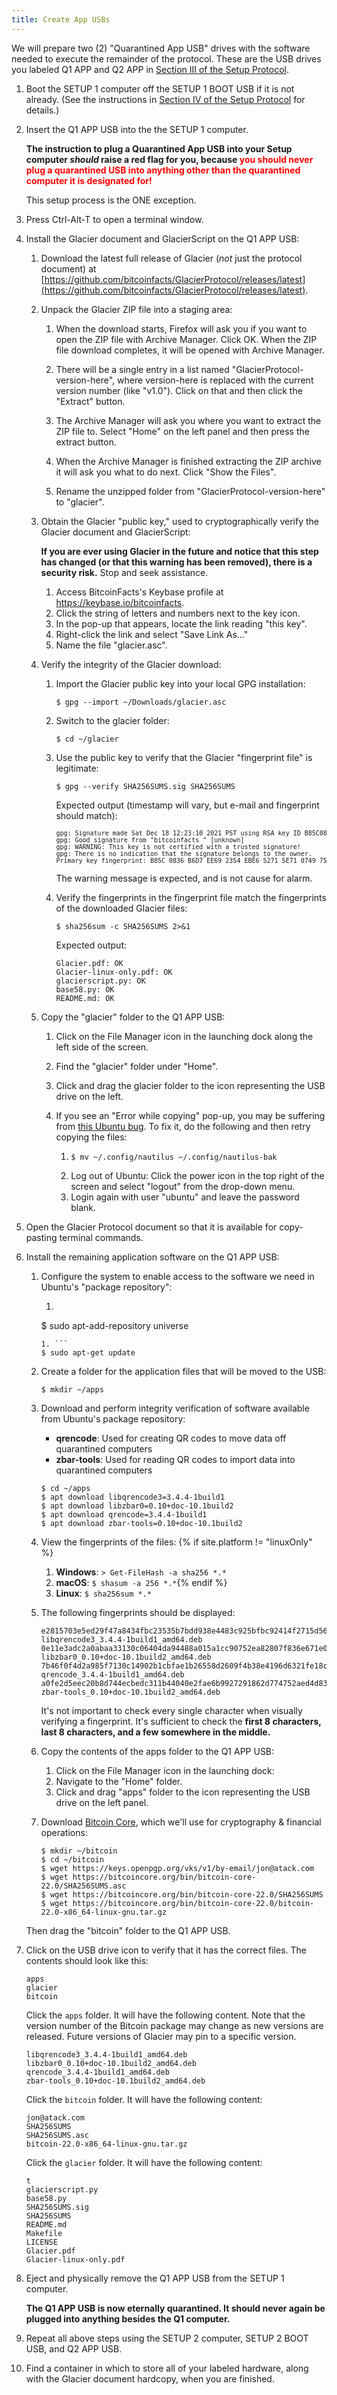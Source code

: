 ```yaml
---
title: Create App USBs
---
```


We will prepare two (2) "Quarantined App USB"
drives with the software needed to execute the remainder of the protocol.
These are the USB drives you labeled <span class="qapp">Q1 APP</span> and <span class="qapp">Q2 APP</span> in [Section III of the Setup Protocol](../../setup/quarantined-hardware/).

1. Boot the SETUP 1 computer off the <span class="setupboot">SETUP 1 BOOT</span> USB if it is not
already. (See the instructions in [Section IV of the Setup Protocol](../../setup/create-boot-usb/) for details.)
1. Insert the <span class="qapp">Q1 APP</span> USB into the the SETUP 1 computer.

    **The instruction to plug a Quarantined App USB into your Setup computer
    *should* raise a red flag for you, because <span style="color: red;">you should never plug a quarantined
    USB into anything other than the quarantined computer it is designated for!</span>**

    This setup process is the ONE exception.

1. Press Ctrl-Alt-T to open a terminal window.
1. Install the Glacier document and GlacierScript on the <span class="qapp">Q1 APP</span> USB:

    1. Download the latest full release of Glacier (*not* just the protocol
    document) at
    [https://github.com/bitcoinfacts/GlacierProtocol/releases/latest](https://github.com/bitcoinfacts/GlacierProtocol/releases/latest).
    1. Unpack the Glacier ZIP file into a staging area:

        1. When the download starts, Firefox will ask you if you want to open the
        ZIP file with Archive Manager. Click OK. When the ZIP file download completes, it will be opened with Archive Manager.

        1. There will be a single entry in a list named
        "GlacierProtocol-<span class="primary">version-here</span>", where
        <span class="primary">version-here</span> is replaced with
        the current version number (like "v1.0"). Click on that and then click
        the "Extract" button.
        1. The Archive Manager will ask you where you want to extract the ZIP
        file to. Select "Home" on the left panel and then press the extract button.
        1. When the Archive Manager is finished extracting the ZIP archive it
        will ask you what to do next. Click "Show the Files".
        1. Rename the unzipped folder from "GlacierProtocol-<span class="primary">version-here</span>" to
        "glacier".

    1. Obtain the Glacier "public key," used to cryptographically verify the
    Glacier document and GlacierScript:

        **If you are ever using Glacier in the future and notice that this step
        has changed (or that this warning has been removed), there is a
        security risk.** Stop and seek assistance.

        1. Access BitcoinFacts's Keybase profile at <https://keybase.io/bitcoinfacts>.
        1. Click the string of letters and numbers next to the key icon.
        1. In the pop-up that appears, locate the link reading "this key".
        1. Right-click the link and select "Save Link As..."
        1. Name the file "glacier.asc".

    1. Verify the integrity of the Glacier download:

        1. Import the Glacier public key into your local GPG installation:
           ```
           $ gpg --import ~/Downloads/glacier.asc
           ```
        1. Switch to the glacier folder:
           ```
           $ cd ~/glacier
           ```
        1. Use the public key to verify that the Glacier "fingerprint file" is
        legitimate:
           ```
           $ gpg --verify SHA256SUMS.sig SHA256SUMS
           ```
           Expected output (timestamp will vary, but
           e-mail and fingerprint should match):
           <pre>
           <span style="font-size: 10px;">gpg: Signature made Sat Dec 18 12:23:10 2021 PST using RSA key ID B85C0836B6D7EE692354EBE652715E71074975D5
           gpg: Good signature from "bitcoinfacts <bitcoinfacts1@protonmail.com>" [unknown]
           gpg: WARNING: This key is not certified with a trusted signature!
           gpg: There is no indication that the signature belongs to the owner.
           Primary key fingerprint: B85C 0836 B6D7 EE69 2354 EBE6 5271 5E71 0749 75D5</span>
           </pre>

           The warning message is expected, and is not cause for alarm.

        1. Verify the fingerprints in the fingerprint file match the fingerprints
        of the downloaded Glacier files:
           ```
           $ sha256sum -c SHA256SUMS 2>&1
           ```
           Expected output:
           ```
           Glacier.pdf: OK
           Glacier-linux-only.pdf: OK
           glacierscript.py: OK
           base58.py: OK
           README.md: OK
           ```

    1. Copy the "glacier" folder to the <span class="qapp">Q1 APP</span> USB:
        1. Click on the File Manager icon in the launching dock along the left
        side of the screen.
        1. Find the "glacier" folder under "Home".
        1. Click and drag the glacier folder to the icon representing the USB
        drive on the left.
        1. If you see an "Error while copying" pop-up, you may be suffering from
        [this Ubuntu bug](https://bugs.launchpad.net/ubuntu/+source/nautilus/+bug/1021375).
        To fix it, do the following and then retry copying the files:

            1.  
                ```
                $ mv ~/.config/nautilus ~/.config/nautilus-bak
                ```
            1. Log out of Ubuntu: Click the power icon in the top right of the
            screen and select "logout" from the drop-down menu.
            1. Login again with user "ubuntu" and leave the password blank.

1. Open the Glacier Protocol document so that it is available for copy-pasting terminal commands.
1. Install the remaining application software on the <span class="qapp">Q1 APP</span> USB:
    1. Configure the system to enable access to the software we need in Ubuntu's
    "package repository":
        1. ```
        $ sudo apt-add-repository universe
        ```
        1. ```
        $ sudo apt-get update
        ```
    1. Create a folder for the application files that will be moved to the
    USB:
        ```
        $ mkdir ~/apps
        ```
    1. Download and perform integrity verification of software available from Ubuntu's package repository:
        * **qrencode**: Used for creating QR codes to move data off quarantined
        computers
        * **zbar-tools**: Used for reading QR codes to import data into quarantined
        computers
        ```
        $ cd ~/apps
        $ apt download libqrencode3=3.4.4-1build1
        $ apt download libzbar0=0.10+doc-10.1build2
        $ apt download qrencode=3.4.4-1build1
        $ apt download zbar-tools=0.10+doc-10.1build2
        ```
    1. View the fingerprints of the files:
        {% if site.platform != "linuxOnly" %}
        1. **Windows**: `> Get-FileHash -a sha256 *.*`
        1. **macOS**: `$ shasum -a 256 *.*`{% endif %}
        1. **Linux**: `$ sha256sum *.*`

    1. The following fingerprints should be displayed:

        ```
        e2815703e5ed29f47a8434fbc23535b7bdd938e4483c925bfbc92414f2715d56  libqrencode3_3.4.4-1build1_amd64.deb
        0e11e3adc2a0abaa33130c06404da94488a015a1cc90752ea82807f836e671e0  libzbar0_0.10+doc-10.1build2_amd64.deb
        7b46f0f4d2a985f7130c14902b1cbfae1b26558d2609f4b38e4196d6321fe18c  qrencode_3.4.4-1build1_amd64.deb
        a0fe2d5eec20b8d744ecbedc311b44040e2fae6b9927291862d774752aed4d83  zbar-tools_0.10+doc-10.1build2_amd64.deb
        ```
        It's not important to check every single character when visually
        verifying a fingerprint. It's sufficient to check the **first 8
        characters, last 8 characters, and a few somewhere in the middle.**
    1.  Copy the contents of the apps folder to the <span class="qapp">Q1 APP</span> USB:
        1. Click on the File Manager icon in the launching dock:
        1. Navigate to the "Home" folder.
        1. Click and drag "apps" folder to the icon representing
        the USB drive on the left panel.
    1. Download [Bitcoin Core](https://bitcoincore.org/), which we'll use for cryptography & financial operations:
        ```
        $ mkdir ~/bitcoin
        $ cd ~/bitcoin
        $ wget https://keys.openpgp.org/vks/v1/by-email/jon@atack.com
        $ wget https://bitcoincore.org/bin/bitcoin-core-22.0/SHA256SUMS.asc
        $ wget https://bitcoincore.org/bin/bitcoin-core-22.0/SHA256SUMS
        $ wget https://bitcoincore.org/bin/bitcoin-core-22.0/bitcoin-22.0-x86_64-linux-gnu.tar.gz
        ```
    Then drag the "bitcoin" folder to the <span class="qapp">Q1 APP</span> USB.
1. Click on the USB drive icon to verify that it has the correct files. The
contents should look like this:
    ```
    apps
    glacier
    bitcoin
    ```

    Click the `apps` folder. It will have the following content.
    Note that the version number of the Bitcoin package may change as new
    versions are released. Future versions of Glacier may pin to a specific
    version.

    ```
    libqrencode3_3.4.4-1build1_amd64.deb
    libzbar0_0.10+doc-10.1build2_amd64.deb
    qrencode_3.4.4-1build1_amd64.deb
    zbar-tools_0.10+doc-10.1build2_amd64.deb
    ```

    Click the `bitcoin` folder. It will have the following content:
    ```
    jon@atack.com
    SHA256SUMS
    SHA256SUMS.asc
    bitcoin-22.0-x86_64-linux-gnu.tar.gz
    ```

    Click the `glacier` folder. It will have the following content:
    ```
    t
    glacierscript.py
    base58.py
    SHA256SUMS.sig
    SHA256SUMS
    README.md
    Makefile
    LICENSE
    Glacier.pdf
    Glacier-linux-only.pdf
    ```
1. Eject and physically remove the <span class="qapp">Q1 APP</span> USB from the SETUP 1 computer.

    **The <span class="qapp">Q1 APP</span> USB is now eternally quarantined. It should never again be
    plugged into anything besides the Q1 computer.**

1. Repeat all above steps using the SETUP 2 computer, <span class="setupboot">SETUP 2 BOOT</span> USB, and <span class="qapp">Q2 APP</span> USB.
1. Find a container in which to store all of your labeled hardware, along
with the Glacier document hardcopy, when you are finished.
